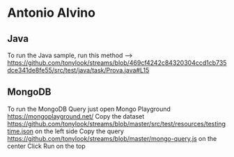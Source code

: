 # Antonio Alvino
## Java
To run the Java sample, run this method --> https://github.com/tonylook/streams/blob/469cf4242c84320304ccd1cb735dce341de8fe55/src/test/java/task/Prova.java#L15

## MongoDB
To run the MongoDB Query just open Mongo Playground https://mongoplayground.net/
Copy the dataset https://github.com/tonylook/streams/blob/master/src/test/resources/testingtime.json on the left side
Copy the query https://github.com/tonylook/streams/blob/master/mongo-query.js on the center
Click Run on the top
